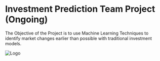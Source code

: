 
# Investment Prediction Team Project (Ongoing)

The Objective of the Project is to use Machine Learning Techniques to identify market changes earlier than possible with traditional investment models.


![Logo](https://g.foolcdn.com/editorial/images/467806/fortune-teller-crystal-ball-investment-2018-prediction-future-getty.jpg)

